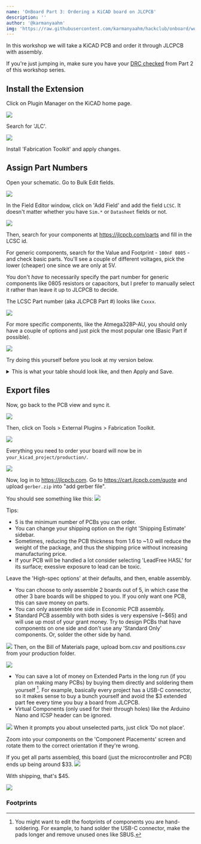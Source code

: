 ```yaml
---
name: 'OnBoard Part 3: Ordering a KiCAD board on JLCPCB'
description: ''
author: '@karmanyaahm'
img: 'https://raw.githubusercontent.com/karmanyaahm/hackclub/onboard/workshops/pcb_level_3/14.png'
---
```


In this workshop we will take a KiCAD PCB and order it through JLCPCB with assembly.

If you're just jumping in, make sure you have your [DRC checked](../pcb_level_2/#design-rules-checker) from Part 2 of this workshop series.

## Install the Extension

Click on Plugin Manager on the KiCAD home page.

![](1.png)

Search for 'JLC'.

![](2.png)

Install 'Fabrication Toolkit' and apply changes.


## Assign Part Numbers

Open your schematic. Go to Bulk Edit fields.

![](5.png)

In the Field Editor window, click on 'Add Field' and add the field `LCSC`. It doesn't matter whether you have `Sim.*` or `Datasheet` fields or not.

![](6.png)

Then, search for your components at <https://jlcpcb.com/parts> and fill in the LCSC id.

For generic components, search for the Value and Footprint - `100nF 0805` - and check basic parts. You'll see a couple of different voltages, pick the lower (cheaper) one since we are only at 5V.

You don't *have* to necessarily specify the part number for generic components like 0805 resistors or capacitors, but I prefer to manually select it rather than leave it up to JLCPCB to decide.

The LCSC Part number (aka JLCPCB Part #) looks like `Cxxxx`.

![](7.png)

For more specific components, like the Atmega328P-AU, you should only have a couple of options and just pick the most popular one (Basic Part if possible).

![](8.png)


Try doing this yourself before you look at my version below.

<details>
<summary>
This is what your table should look like, and then Apply and Save.
</summary>

![](9.png)

Because A1 and J2 aren't real components - we only need their footprint and pin layout, not the component itself - they don't need an LCSC part number.
</details>
  
## Export files

Now, go back to the PCB view and sync it.

![](10.png)

Then, click on Tools > External Plugins > Fabrication Toolkit.


![](11.png)

Everything you need to order your board will now be in `your_kicad_project/production/`.

![](12.png)

Now, log in to <https://jlcpcb.com>. Go to <https://cart.jlcpcb.com/quote> and upload `gerber.zip` into "add gerber file".

You should see something like this:
![](13.png)

Tips:
- 5 is the minimum number of PCBs you can order.
- You can change your shipping option on the right 'Shipping Estimate' sidebar.
- Sometimes, reducing the PCB thickness from 1.6 to ~1.0 will reduce the weight of the package, and thus the shipping price without increasing manufacturing price.
- If your PCB will be handled a lot consider selecting 'LeadFree HASL' for its surface; exessive exposure to lead can be toxic.

Leave the 'High-spec options' at their defaults, and then, enable assembly. 
- You can choose to only assemble 2 boards out of 5, in which case the other 3 bare boards will be shipped to you. If you only want one PCB, this can save money on parts.
- You can only assemble one side in Economic PCB assembly.
- Standard PCB assembly with both sides is very expensive  (~$65) and will use up most of your grant money. Try to design PCBs that have components on one side and don't use any 'Standard Only' components. Or, solder the other side by hand.


![](14.png)
Then, on the Bill of Materials page, upload bom.csv and positions.csv from your production folder. 

![](16.png)

- You can save a lot of money on Extended Parts in the long run (if you plan on making many PCBs) by buying them directly and soldering them yourself [^1]. For example, basically every project has a USB-C connector, so it makes sense to buy a bunch yourself and avoid the $3 extended part fee every time you buy a board from JLCPCB.
- Virtual Components (only used for their through holes) like the Arduino Nano and ICSP header can be ignored.

![](17.png)
When it prompts you about unselected parts, just click 'Do not place'.

Zoom into your components on the 'Component Placements' screen and rotate them to the correct orientation if they're wrong.


If you get all parts assembled, this board (just the microcontroller and PCB) ends up being around $33.
![](18.png)

With shipping, that's $45.

![](19.png)

### Footprints

[^1]: You might want to edit the footprints of components you are hand-soldering. For example, to hand solder the USB-C connector, make the pads longer and remove unused ones like SBUS.